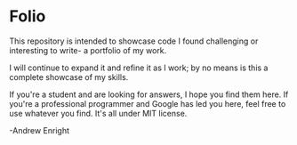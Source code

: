# Folio

This repository is intended to showcase code I found challenging or interesting to write- a portfolio of my work.

I will continue to expand it and refine it as I work; by no means is this a complete showcase of my skills.

If you're a student and are looking for answers, I hope you find them here.
If you're a professional programmer and Google has led you here, feel free to use whatever you find. It's all under MIT license.

-Andrew Enright
